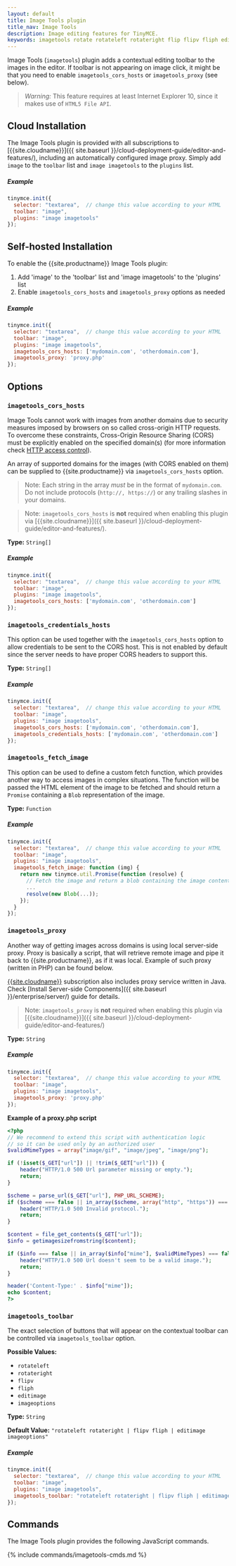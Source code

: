 ```yaml
---
layout: default
title: Image Tools plugin
title_nav: Image Tools
description: Image editing features for TinyMCE.
keywords: imagetools rotate rotateleft rotateright flip flipv fliph editimage imageoptions
---
```


Image Tools (`imagetools`) plugin adds a contextual editing toolbar to the images in the editor. If toolbar is not appearing on image click, it might be that you need to enable `imagetools_cors_hosts` or `imagetools_proxy` (see below).

> *Warning:* This feature requires at least Internet Explorer 10, since it makes use of `HTML5 File API`.

## Cloud Installation
The Image Tools plugin is provided with all subscriptions to [{{site.cloudname}}]({{ site.baseurl }}/cloud-deployment-guide/editor-and-features/), including an automatically configured image proxy.
Simply add `image` to the `toolbar` list and `image imagetools` to the `plugins` list.

##### Example

```js
tinymce.init({
  selector: "textarea",  // change this value according to your HTML
  toolbar: "image",
  plugins: "image imagetools"
});
```

## Self-hosted Installation
To enable the {{site.productname}} Image Tools plugin:

1. Add 'image' to the 'toolbar' list and 'image imagetools' to the 'plugins' list
2. Enable `imagetools_cors_hosts` and `imagetools_proxy` options as needed

##### Example

```js
tinymce.init({
  selector: "textarea",  // change this value according to your HTML
  toolbar: "image",
  plugins: "image imagetools",
  imagetools_cors_hosts: ['mydomain.com', 'otherdomain.com'],
  imagetools_proxy: 'proxy.php'
});
```

## Options
### `imagetools_cors_hosts`

Image Tools cannot work with images from another domains due to security measures imposed by browsers on so called cross-origin HTTP requests. To overcome these constraints, Cross-Origin Resource Sharing (CORS) must be explicitly enabled on the specified domain(s) (for more information check [HTTP access control](https://developer.mozilla.org/en-US/docs/Web/HTTP/Access_control_CORS)).

An array of supported domains for the images (with CORS enabled on them) can be supplied to {{site.productname}} via `imagetools_cors_hosts` option.

> Note: Each string in the array *must* be in the format of `mydomain.com`. Do not include protocols (`http://, https://`) or any trailing slashes in your domains.

> Note: `imagetools_cors_hosts` is **not** required when enabling this plugin via [{{site.cloudname}}]({{ site.baseurl }}/cloud-deployment-guide/editor-and-features/).

**Type:** `String[]`

##### Example

```js
tinymce.init({
  selector: "textarea",  // change this value according to your HTML
  toolbar: "image",
  plugins: "image imagetools",
  imagetools_cors_hosts: ['mydomain.com', 'otherdomain.com']
});
```

### `imagetools_credentials_hosts`

This option can be used together with the `imagetools_cors_hosts` option to allow credentials to be sent to the CORS host. This is not enabled by default since the server needs to have proper CORS headers to support this.

**Type:** `String[]`

##### Example

```js
tinymce.init({
  selector: "textarea",  // change this value according to your HTML
  toolbar: "image",
  plugins: "image imagetools",
  imagetools_cors_hosts: ['mydomain.com', 'otherdomain.com'],
  imagetools_credentials_hosts: ['mydomain.com', 'otherdomain.com']
});
```

### `imagetools_fetch_image`

This option can be used to define a custom fetch function, which provides another way to access images in complex situations. The function will be passed the HTML element of the image to be fetched and should return a `Promise` containing a `Blob` representation of the image.

**Type:** `Function`

##### Example

```js
tinymce.init({
  selector: "textarea",  // change this value according to your HTML
  toolbar: "image",
  plugins: "image imagetools",
  imagetools_fetch_image: function (img) {
    return new tinymce.util.Promise(function (resolve) {
      // Fetch the image and return a blob containing the image content
      ...
      resolve(new Blob(...));
    });
  }
});
```

### `imagetools_proxy`

Another way of getting images across domains is using local server-side proxy. Proxy is basically a script, that will retrieve remote image and pipe it back to {{site.productname}}, as if it was local. Example of such proxy (written in PHP) can be found below.

[{{site.cloudname}}]({{site.pricingpage}}) subscription also includes proxy service written in Java. Check [Install Server-side Components]({{ site.baseurl }}/enterprise/server/) guide for details.

> Note: `imagetools_proxy` is **not** required when enabling this plugin via [{{site.cloudname}}]({{ site.baseurl }}/cloud-deployment-guide/editor-and-features/)

**Type:** `String`

##### Example

```js
tinymce.init({
  selector: "textarea",  // change this value according to your HTML
  toolbar: "image",
  plugins: "image imagetools",
  imagetools_proxy: 'proxy.php'
});
```

**Example of a proxy.php script**

```php
<?php
// We recommend to extend this script with authentication logic
// so it can be used only by an authorized user
$validMimeTypes = array("image/gif", "image/jpeg", "image/png");

if (!isset($_GET["url"]) || !trim($_GET["url"])) {
    header("HTTP/1.0 500 Url parameter missing or empty.");
    return;
}

$scheme = parse_url($_GET["url"], PHP_URL_SCHEME);
if ($scheme === false || in_array($scheme, array("http", "https")) === false) {
    header("HTTP/1.0 500 Invalid protocol.");
    return;
}

$content = file_get_contents($_GET["url"]);
$info = getimagesizefromstring($content);

if ($info === false || in_array($info["mime"], $validMimeTypes) === false) {
    header("HTTP/1.0 500 Url doesn't seem to be a valid image.");
    return;
}

header('Content-Type:' . $info["mime"]);
echo $content;
?>
```

### `imagetools_toolbar`

The exact selection of buttons that will appear on the contextual toolbar can be controlled via `imagetools_toolbar` option.

**Possible Values:**

* `rotateleft`
* `rotateright`
* `flipv`
* `fliph`
* `editimage`
* `imageoptions`

**Type:** `String`

**Default Value:** `"rotateleft rotateright | flipv fliph | editimage imageoptions"`

##### Example

```js
tinymce.init({
  selector: "textarea",  // change this value according to your HTML
  toolbar: "image",
  plugins: "image imagetools",
  imagetools_toolbar: "rotateleft rotateright | flipv fliph | editimage imageoptions"
});
```

## Commands

The Image Tools plugin provides the following JavaScript commands.

{% include commands/imagetools-cmds.md %}
